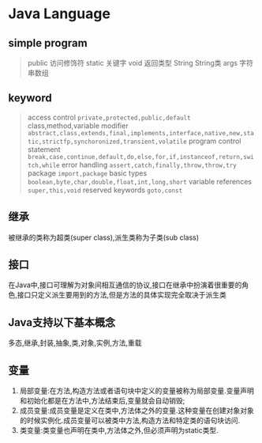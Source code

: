# Java Language

## simple program

> public    访问修饰符
> static    关键字
> void  返回类型
> String    String类
> args  字符串数组

## keyword

> access control `private,protected,public,default`
> class,method,variable modifier `abstract,class,extends,final,implements,interface,native,new,static,strictfp,synchoronized,transient,volatile`
> program control statement `break,case,continue,default,do,else,for,if,instanceof,return,switch,while`
> error handling `assert,catch,finally,throw,throw,try`
> package `import,package`
> basic types `boolean,byte,char,double,float,int,long,short`
> variable references `super,this,void`
> reserved keywords `goto,const`

## 继承

被继承的类称为超类(super class),派生类称为子类(sub class)

## 接口

在Java中,接口可理解为对象间相互通信的协议,接口在继承中扮演着很重要的角色,接口只定义派生要用到的方法,但是方法的具体实现完全取决于派生类

## Java支持以下基本概念

多态,继承,封装,抽象,类,对象,实例,方法,重载

## 变量

1. 局部变量:在方法,构造方法或者语句块中定义的变量被称为局部变量.变量声明和初始化都是在方法中,方法结束后,变量就会自动销毁;
2. 成员变量:成员变量是定义在类中,方法体之外的变量.这种变量在创建对象对象的时候实例化.成员变量可以被类中方法,构造方法和特定类的语句块访问.
3. 类变量:类变量也声明在类中,方法体之外,但必须声明为static类型.
